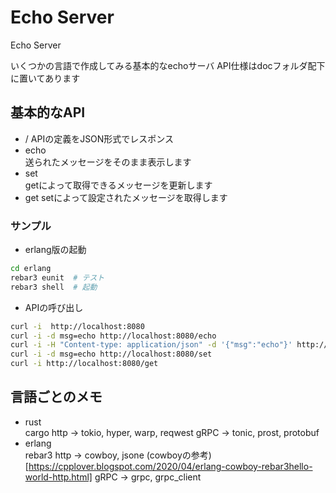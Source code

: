 Echo Server
=====

Echo Server

いくつかの言語で作成してみる基本的なechoサーバ
API仕様はdocフォルダ配下に置いてあります


## 基本的なAPI
- /
  APIの定義をJSON形式でレスポンス  
- echo  
  送られたメッセージをそのまま表示します　　
- set  
  getによって取得できるメッセージを更新します  
- get
  setによって設定されたメッセージを取得します  


### サンプル

- erlang版の起動
```sh
cd erlang
rebar3 eunit  # テスト
rebar3 shell  # 起動
```

- APIの呼び出し
```sh
curl -i  http://localhost:8080
curl -i -d msg=echo http://localhost:8080/echo
curl -i -H "Content-type: application/json" -d '{"msg":"echo"}' http://localhost:8080/echo
curl -i -d msg=echo http://localhost:8080/set
curl -i http://localhost:8080/get
```


## 言語ごとのメモ
- rust  
  cargo
  http -> tokio, hyper, warp, reqwest
  gRPC -> tonic, prost, protobuf
- erlang  
  rebar3
  http -> cowboy, jsone
    (cowboyの参考)[https://cpplover.blogspot.com/2020/04/erlang-cowboy-rebar3hello-world-http.html]
  gRPC -> grpc, grpc_client

